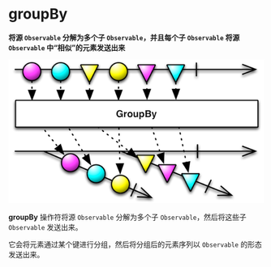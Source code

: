# groupBy

**将源 `Observable` 分解为多个子 `Observable`，并且每个子 `Observable` 将源 `Observable` 中“相似”的元素发送出来**

![](../.gitbook/assets/groupBy.png)

**groupBy** 操作符将源 `Observable` 分解为多个子 `Observable`，然后将这些子 `Observable` 发送出来。

它会将元素通过某个键进行分组，然后将分组后的元素序列以 `Observable` 的形态发送出来。

